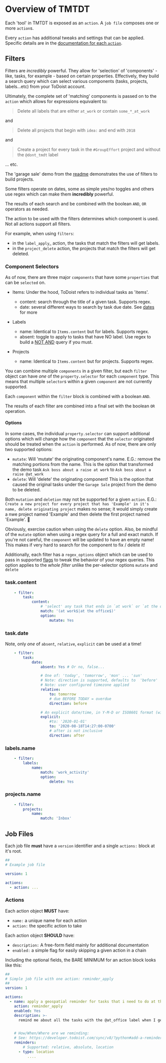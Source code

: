# Overview of TMTDT

Each 'tool' in TMTDT is exposed as an `action`.
A `job file` composes one or more `action`s.

Every `action` has additional tweaks and settings that can be applied.
Specific details are in the [documentation for each `action`](actions).


## Filters

Filters are _incredibly_ powerful. They allow for 'selection' of 'components' - like, tasks, for example - based on
certain properties. Effectively, they build a search query which can select various components
(tasks, projects, labels...etc) from your ToDoist account.

Ultimately, the complete set of 'matching' components is passed on to the `action` which allows for expressions
equivalent to:
 
 
> Delete all labels that are either `at_work` or contain `some_*_at_work`

and

> Delete all projects that begin with `idea:` and end with `2018`

and

> Create a project for every task in the `#GroupEffort` project and without the `@dont_tmdt` label

... etc.
 
 
The 'garage sale' demo from the [readme](../readme.md) demonstrates the use of filters to build projects. 
 
Some filters operate on dates, some as simple yes/no toggles and others use regex which can make them
 **incredibly** powerful.

The results of each search and be combined with the boolean `AND`, `OR` operators as needed. 

The action to be used with the filters determines which component is used. Not all actions support all filters.

For example, when using `filters`:
 - in the `label_apply`_ action, the tasks that match the filters will get labels.
 - in the `project_delete` action, the projects that match the filters will get deleted.
 


### Component Selectors

As of now, there are three major `components` that have some `properties` that can be `selected` on.


- Items: Under the hood, ToDoist refers to individual tasks as 'items'.
  - content: search through the title of a given task. Supports regex.
  - date: several different ways to search by task due date. See [dates](#taskdate) for more

- Labels
  - name: Identical to `Items.content` but for labels. Supports regex.
  - absent: toggle to apply to tasks that have NO label. Use regex to build a [NOT AND](https://stackoverflow.com/questions/7548787/regex-for-and-not-operation) query if you must.

- Projects
  - name: Identical to `Items.content` but for projects. Supports regex.


You can combine multiple `components` in a given filter, but each `filter` object can have *one* of 
the `property.selector` for each `component` type. This means that multiple `selector`s within a 
given `component` are not currently supported. 

Each `component` within the `filter` block is combined with a boolean `AND`. 

The results of each filter are combined into a final set with the boolean `OR` operation.


#### Options

In some cases, the individual `property.selector` can support additional options which will change how the `component` 
that the `selector` originated should be treated when the `action` is performed. 
As of now, there are only two supported options: 

- `mutate`: Will 'mutate' the originating component's name. E.G.: remove the matching portions from the name. This is
    the option that transformed the demo task `Ask boss about a raise at work` to `Ask boss about a raise @at_work` 
- `delete`: Will 'delete' the originating component! This is the option that caused the original tasks under 
    the `Garage Sale` project from the demo to be deleted.

Both `mutation` and `deletion` may not be supported for a given `action`. E.G.: 
    `Create a new project for every project that has 'Example' in it's name, delete originating project` makes no sense; 
    it would simply create a nwe project named 'Example' and then delete the first project named 'Example'. 🤷

Obviously, exercise caution when using the `delete` option. Also, be mindful of the `mutate` option when using a regex
query for a full and exact match. If you're not careful, the `component` will be updated to have an empty name!
This makes if very hard to search for the component to fix / delete it! 

Additionally, each filter has a `regex_options` object which can be used to pass in supported
[flags](https://docs.python.org/3/library/re.html#re.A) to tweak the behavior of your regex queries. This option applies
to the _whole filter_ unlike the per-selector options `mutate` and `delete`


### task.content


```yaml
    - filter:
        task:
            content:
                # 'select' any task that ends in `at work` or `at the office`
                match: '(at work$|at the office$)'
                option:
                    mutate: Yes
```


### task.date

Note, only *one* of `absent`, `relative`, `explicit` can be used at a time!

```yaml
    - filter:
        task:
            date:
                absent: Yes # Or no, false...

                # One of: 'today', 'tomorrow', 'mon' ... 'sun'
                # Note: direction is supported, defaults to  'before'
                # Note: user configured timezone applied
                relative:
                    to: tomorrow
                    # due BEFORE TODAY = overdue
                    direction: before

                # An explicit date/time, in Y-M-D or ISO8601 format (with no microseconds)
                explicit:
                    #to: '2020-01-01'
                    to: '2020-08-18T14:27:00-0700'
                    # after is not inclusive
                    direction: after
```


### labels.name

```yaml
    - filter:
        labels:
            name:
                match: 'work_activity'
                option:
                    delete: Yes
```

### projects.name

```yaml
    - filter:
        projects:
            name:
                match: 'Inbox'

```


## Job Files

Each job file **must** have a `version` identifier and a single `actions:` block at it's root.

```yaml
##
# Example job file

version: 1

actions:
  - action: ...

```

### Actions


Each action object **MUST** have:
- `name:` a unique name for each action
- `action:` the specific action to take

Each action object **SHOULD** have:
- `description:` A free-form field mainly for additional documentation
- `enabled:` a simple flag for easily skipping a given action in a chain

Including the optional fields, the BARE MINIMUM for an action block looks like this:

```yaml
##
# Simple job file with one action: reminder_apply
##
version: 1

actions:
  - name: apply a geospatial reminder for tasks that i need to do at the office
    action: reminder_apply
    enabled: Yes
    description: >-
      remind me about all the tasks with the @at_office label when I get to the office


    # How/When/Where are we reminding:
    # See: https://developer.todoist.com/sync/v8/?python#add-a-reminder
    reminders:
        # Supported: relative, absolute, location
      - type: location
          ....
```

